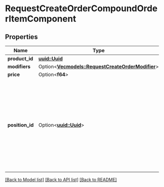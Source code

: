 # RequestCreateOrderCompoundOrderItemComponent

## Properties

Name | Type | Description | Notes
------------ | ------------- | ------------- | -------------
**product_id** | [**uuid::Uuid**](uuid::Uuid.md) | Item ID. | 
**modifiers** | Option<[**Vec<models::RequestCreateOrderModifier>**](RequestCreateOrderModifier.md)> | Modifiers. | [optional]
**price** | Option<**f64**> | Price. | [optional]
**position_id** | Option<[**uuid::Uuid**](uuid::Uuid.md)> | Unique identifier of the item in the order.  MUST be unique for the whole system. Therefore it must be generated with Guid.NewGuid().  > If sent null, it generates automatically on iikoTransport side. | [optional]

[[Back to Model list]](../README.md#documentation-for-models) [[Back to API list]](../README.md#documentation-for-api-endpoints) [[Back to README]](../README.md)


